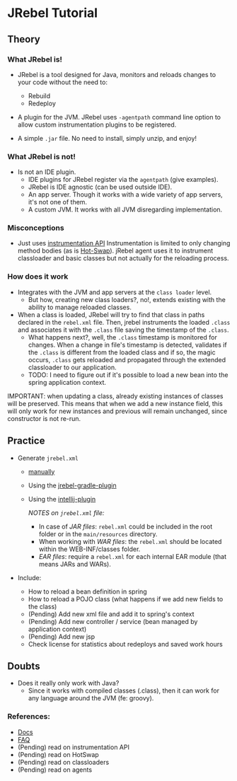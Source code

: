 # JRebel Tutorial

## Theory
### What JRebel is!

- JRebel is a tool designed for Java, monitors and reloads changes to your code without the need to:
    - Rebuild
    - Redeploy

- A plugin for the JVM. JRebel uses `-agentpath` command line option to allow custom instrumentation plugins to be registered.
- A simple `.jar` file. No need to install, simply unzip, and enjoy!

### What JRebel is not!

- Is not an IDE plugin. 
    - IDE plugins for JRebel register via the `agentpath` (give examples).
    - JRebel is IDE agnostic (can be used outside IDE).
    - An app server. Though it works with a wide variety of app servers, it's not one of them.
    - A custom JVM. It works with all JVM disregarding implementation.

### Misconceptions
- Just uses [instrumentation API](./instrumentation-api.README)
Instrumentation is limited to only changing method bodies (as is [Hot-Swap](docs/HOTSWAP.md)). jRebel agent uses it to instrument classloader and basic classes but not actually for the reloading process.

### How does it work
- Integrates with the JVM and app servers at the `class loader` level. 
    - But how, creating new class loaders?, no!, extends existing with the ability to manage reloaded classes.
- When a class is loaded, JRebel will try to find that class in paths declared in the `rebel.xml` file. Then, jrebel instruments the loaded `.class` and associates it with the `.class` file saving the timestamp of the `.class`.
    - What happens next?, well, the `.class` timestamp is monitored for changes. When a change in file's timestamp is detected, validates if the `.class` is different from the loaded class and if so, the magic occurs, `.class` gets reloaded and propagated through the extended classloader to our application. 
    - TODO: I need to figure out if it's possible to load a new bean into the spring application context.

IMPORTANT: when updating a class, already existing instances of classes will be preserved. This means that when we add a new instance field, this will only work for new instances and previous will remain unchanged, since constructor is not re-run. 

## Practice

- Generate `jrebel.xml`
    - [manually](./docs/standalone-setup.md)
    - Using the [jrebel-gradle-plugin](docs/jrebel-gradle-plugin.md)
    - Using the [intellij-plugin](docs/intellij-plugin.md)
    
        *NOTES on `jrebel.xml` file:* 
        - In case of _JAR files_: `rebel.xml` could be included in the root folder or in the `main/resources` directory.
        - When working with _WAR files_: the `rebel.xml` should be located within the WEB-INF/classes folder.
        - _EAR files_: require a `rebel.xml` for each internal EAR module (that means JARs and WARs).

- Include:
    - How to reload a bean definition in spring
    - How to reload a POJO class (what happens if we add new fields to the class)
    - (Pending) Add new xml file and add it to spring's context
    - (Pending) Add new controller / service (bean managed by application context)
    - (Pending) Add new jsp
    - Check license for statistics about redeploys and saved work hours

## Doubts 

- Does it really only work with Java? 
    - Since it works with compiled classes (.class), then it can work for any language around the JVM (fe: groovy).

### References:
- [Docs](https://www.jrebel.com/products/jrebel/learn)
- [FAQ](https://www.jrebel.com/jrebel/learn/faq)
- (Pending) read on instrumentation API
- (Pending) read on HotSwap
- (Pending) read on classloaders
- (Pending) read on agents
